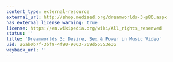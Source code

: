 ```yaml
---
content_type: external-resource
external_url: http://shop.mediaed.org/dreamworlds-3-p86.aspx
has_external_license_warning: true
license: https://en.wikipedia.org/wiki/All_rights_reserved
status: ''
title: 'Dreamworlds 3: Desire, Sex & Power in Music Video'
uid: 26ab0b7f-3bf9-4f90-9063-769d55553e36
wayback_url: ''
---
```

